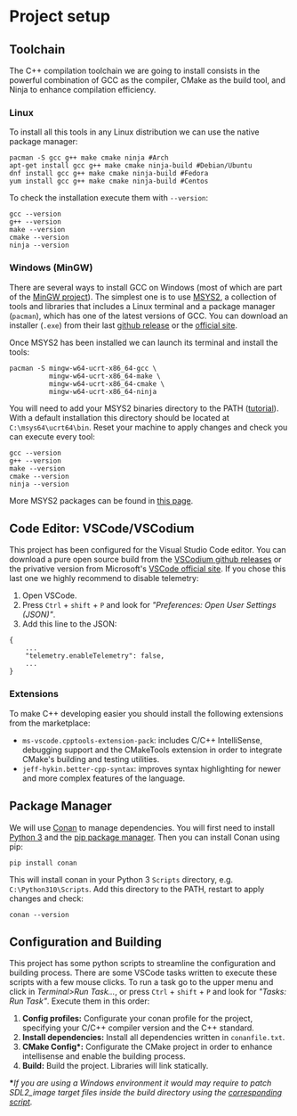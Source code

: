 # Project setup

## Toolchain
The C++ compilation toolchain we are going to install consists in the powerful
combination of GCC as the compiler, CMake as the build tool, and Ninja to
enhance compilation efficiency.

### Linux
To install all this tools in any Linux distribution we can use the native package
manager:

```shell
pacman -S gcc g++ make cmake ninja #Arch
apt-get install gcc g++ make cmake ninja-build #Debian/Ubuntu
dnf install gcc g++ make cmake ninja-build #Fedora
yum install gcc g++ make cmake ninja-build #Centos
```

To check the installation execute them with `--version`:

```shell
gcc --version
g++ --version
make --version
cmake --version
ninja --version 
```

### Windows (MinGW)
There are several ways to install GCC on Windows (most of which are part of the
[MinGW project](https://www.mingw-w64.org/)). The simplest one is to use
[MSYS2](https://www.msys2.org/), a collection of tools and libraries that
includes a Linux terminal and a package manager (`pacman`), which has one of the
latest versions of GCC. You can download an installer (`.exe`) from their last
[github release](https://github.com/msys2/msys2-installer/releases) or the
[official site](https://www.msys2.org/).

Once MSYS2 has been installed we can launch its terminal and install the tools:

```shell
pacman -S mingw-w64-ucrt-x86_64-gcc \
          mingw-w64-ucrt-x86_64-make \
          mingw-w64-ucrt-x86_64-cmake \
          mingw-w64-ucrt-x86_64-ninja   
```

You will need to add your MSYS2 binaries directory to the PATH
([tutorial](https://www.autodesk.com/support/technical/article/caas/sfdcarticles/sfdcarticles/Adding-folder-path-to-Windows-PATH-environment-variable.html)).
With a default installation this directory should be located at `C:\msys64\ucrt64\bin`.
Reset your machine to apply changes and check you can execute every tool:

```shell
gcc --version
g++ --version
make --version
cmake --version
ninja --version 
```

More MSYS2 packages can be found in [this page](https://packages.msys2.org/base).

## Code Editor: VSCode/VSCodium
This project has been configured for the Visual Studio Code editor. You can 
download a pure open source build from the
[VSCodium github releases](https://github.com/VSCodium/vscodium/releases) or the
privative version from Microsoft's [VSCode official site](https://code.visualstudio.com/download). If you chose this last one we highly recommend to disable telemetry:

 1) Open VSCode.
 2) Press `Ctrl` + `shift` + `P` and look for *"Preferences: Open User Settings (JSON)"*.
 3) Add this line to the JSON:
```
{
    ...
    "telemetry.enableTelemetry": false,
    ...
}
```

### Extensions
To make C++ developing easier you should install the following extensions
from the marketplace:
 - `ms-vscode.cpptools-extension-pack`: includes C/C++ IntelliSense, debugging
      support and the CMakeTools extension in order to integrate CMake's building
      and testing utilities.
 - `jeff-hykin.better-cpp-syntax`: improves syntax highlighting for newer and
      more complex features of the language.

## Package Manager
We will use [Conan](https://conan.io/) to manage dependencies. You will first
need to install [Python 3](https://www.python.org/) and the
[pip package manager](https://pip.pypa.io/en/stable/installation/). Then you can
install Conan using pip:
```
pip install conan
```
This will install conan in your Python 3 `Scripts` directory, e.g. `C:\Python310\Scripts`.
Add this directory to the PATH, restart to apply changes and check:
```
conan --version
```

## Configuration and Building
This project has some python scripts to streamline the configuration and building
process. There are
some VSCode tasks written to execute these scripts with a few mouse clicks.
To run a task go to the upper menu and click in *Terminal>Run Task...*, or press
`Ctrl` + `shift` + `P` and look for *"Tasks: Run Task"*. Execute them in this order:

 1) **Config profiles:** Configurate your conan profile for the project, specifying
     your C/C++ compiler version and the C++ standard.
 2) **Install dependencies:** Install all dependencies written in `conanfile.txt`.
 3) **CMake Config\*:** Configurate the CMake project in order to enhance
     intellisense and enable the building process. 
 4) **Build:** Build the project. Libraries will link statically.

__*__*If you are using a Windows environment it would may require to patch
SDL2_image target files inside the build directory using the
[corresponding script](../scripts/patch_sdl2_image.py).*

